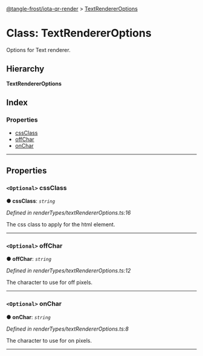 [@tangle-frost/iota-qr-render](../README.md) > [TextRendererOptions](../classes/textrendereroptions.md)

# Class: TextRendererOptions

Options for Text renderer.

## Hierarchy

**TextRendererOptions**

## Index

### Properties

* [cssClass](textrendereroptions.md#cssclass)
* [offChar](textrendereroptions.md#offchar)
* [onChar](textrendereroptions.md#onchar)

---

## Properties

<a id="cssclass"></a>

### `<Optional>` cssClass

**● cssClass**: *`string`*

*Defined in renderTypes/textRendererOptions.ts:16*

The css class to apply for the html element.

___
<a id="offchar"></a>

### `<Optional>` offChar

**● offChar**: *`string`*

*Defined in renderTypes/textRendererOptions.ts:12*

The character to use for off pixels.

___
<a id="onchar"></a>

### `<Optional>` onChar

**● onChar**: *`string`*

*Defined in renderTypes/textRendererOptions.ts:8*

The character to use for on pixels.

___

